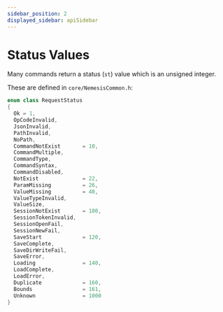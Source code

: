```yaml
---
sidebar_position: 2
displayed_sidebar: apiSidebar
---
```


# Status Values
Many commands return a status (`st`) value which is an unsigned integer.

These are defined in `core/NemesisCommon.h`:


```cpp
enum class RequestStatus
{
  Ok = 1,
  OpCodeInvalid,
  JsonInvalid,
  PathInvalid,
  NoPath,
  CommandNotExist       = 10,
  CommandMultiple,
  CommandType,
  CommandSyntax,
  CommandDisabled,
  NotExist              = 22,
  ParamMissing          = 26,
  ValueMissing          = 40,
  ValueTypeInvalid,
  ValueSize,
  SessionNotExist       = 100,
  SessionTokenInvalid,
  SessionOpenFail,
  SessionNewFail,  
  SaveStart             = 120,
  SaveComplete,
  SaveDirWriteFail,
  SaveError,
  Loading               = 140,
  LoadComplete,
  LoadError,
  Duplicate             = 160,
  Bounds                = 161,
  Unknown               = 1000
}
```